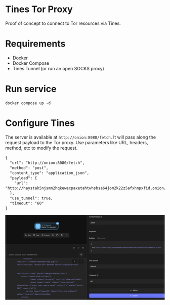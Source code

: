 # Tines Tor Proxy

Proof of concept to connect to Tor resources via Tines.

# Requirements
- Docker
- Docker Compose
- Tines Tunnel (or run an open SOCKS proxy)

# Run service

```
docker compose up -d
```

# Configure Tines

The server is available at `http://onion:8080/fetch`. It will pass along the request payload to the Tor proxy. Use parameters like URL, headers, method, etc to modify the request.

```
{
  "url": "http://onion:8080/fetch",
  "method": "post",
  "content_type": "application_json",
  "payload": {
    "url": "http://haystak5njsmn2hqkewecpaxetahtwhsbsa64jom2k22z5afxhnpxfid.onion/"
  },
  "use_tunnel": true,
  "timeout": "60"
}
```

![Tines config](img/screenshot.png)